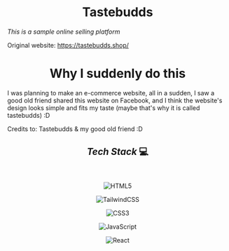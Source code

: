 # <div align="center">**Tastebudds** </div>


*This is a sample online selling platform*
<p>Original website: <a href="https://tastebudds.shop/" target="_blank">https://tastebudds.shop/</a> </p>

<h1 align="center"> Why I suddenly do this </h1>
<p>I was planning to make an e-commerce website, all in a sudden, I saw a good old friend shared this website on Facebook, and I think the website's design looks simple and fits my taste (maybe that's why it is called tastebudds) :D </p> 

<p>Credits to: Tastebudds & my good old friend :D</p>


## <div align ="center">*Tech Stack* :computer: </div>

<br />

<div align ="center">

  ![HTML5](https://img.shields.io/badge/html5-%23E34F26.svg?style=for-the-badge&logo=html5&logoColor=white) <br/>
  
   ![TailwindCSS](https://img.shields.io/badge/tailwindcss-%2338B2AC.svg?style=for-the-badge&logo=tailwind-css&logoColor=white)
   
   ![CSS3](https://img.shields.io/badge/css3-%231572B6.svg?style=for-the-badge&logo=css3&logoColor=white)
   
   ![JavaScript](https://img.shields.io/badge/javascript-%23323330.svg?style=for-the-badge&logo=javascript&logoColor=%23F7DF1E)
   
   ![React](https://img.shields.io/badge/react-%2320232a.svg?style=for-the-badge&logo=react&logoColor=%2361DAFB)
   
  </div>
  
 

